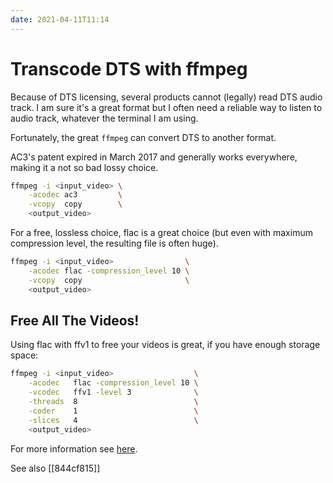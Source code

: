 ```yaml
---
date: 2021-04-11T11:14
---
```


# Transcode DTS with ffmpeg

Because of DTS licensing, several products cannot (legally) read DTS audio
track. I am sure it's a great format but I often need a reliable way to listen
to audio track, whatever the terminal I am using.

Fortunately, the great `ffmpeg` can convert DTS to another format.

AC3's patent expired in March 2017 and generally works everywhere, making it a
not so bad lossy choice.

```sh
ffmpeg -i <input_video> \
    -acodec ac3         \
    -vcopy  copy        \
    <output_video>
```

For a free, lossless choice, flac is a great choice (but even with maximum
compression level, the resulting file is often huge).

```sh
ffmpeg -i <input_video>                \
    -acodec flac -compression_level 10 \
    -vcopy  copy                       \
    <output_video>
```

## Free All The Videos!

Using flac with ffv1 to free your videos is great, if you have enough storage
space:

```sh
ffmpeg -i <input_video>                  \
    -acodec   flac -compression_level 10 \
    -vcodec   ffv1 -level 3              \
    -threads  8                          \
    -coder    1                          \
    -slices   4                          \
    <output_video>
```

For more information see [here](https://trac.ffmpeg.org/wiki/Encode/FFV1).

See also [[844cf815]]
